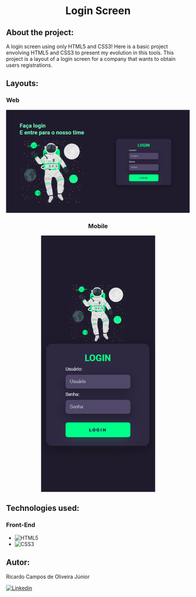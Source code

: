 <div align= "center" >

# Login Screen
</div>


## About the project:
 A login screen using only HTML5 and CSS3!
 Here is a basic project envolving HTML5 and CSS3 to present my evolution in this tools. This project is a layout of a login screen for a company that wants to obtain users registrations.

## Layouts:

### Web
![Web](https://github.com/RicardoCamposJr/login-screen/blob/main/assets/layout-web.PNG)

<div align= "center" >

### Mobile
![Web](https://github.com/RicardoCamposJr/login-screen/blob/main/assets/layout-mobile.PNG)
</div>

## Technologies used:
### Front-End
- ![HTML5](https://img.shields.io/badge/HTML5-E34F26?style=for-the-badge&logo=html5&logoColor=white)
- ![CSS3](https://img.shields.io/badge/CSS3-1572B6?style=for-the-badge&logo=css3&logoColor=white)

## Autor:
Ricardo Campos de Oliveira Júnior

[![Linkedin](https://img.shields.io/badge/LinkedIn-0077B5?style=for-the-badge&logo=linkedin&logoColor=white)](https://www.linkedin.com/in/ricardocamposdeoliveirajr)

